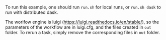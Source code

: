 To run this example, one should run `run.sh` for local runs, or `run.sh dask` to run with distributed dask.

The worlfow engine is luigi (https://luigi.readthedocs.io/en/stable/), so the parameters of the workflow are in luigi.cfg, and the files created in `out` folder.
To rerun a task, simply remove the corresponding files in `out` folder.
